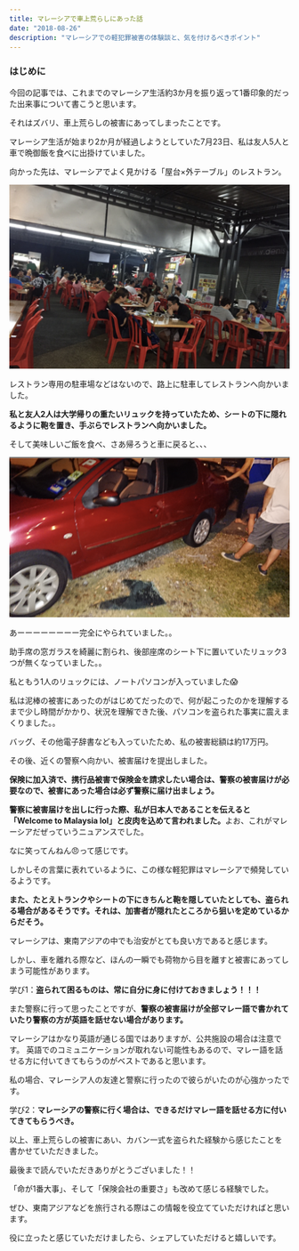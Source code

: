 ```yaml
---
title: マレーシアで車上荒らしにあった話
date: "2018-08-26"
description: "マレーシアでの軽犯罪被害の体験談と、気を付けるべきポイント"
---
```


### はじめに 

今回の記事では、これまでのマレーシア生活約3か月を振り返って1番印象的だった出来事について書こうと思います。

それはズバリ、車上荒らしの被害にあってしまったことです。

マレーシア生活が始まり2か月が経過しようとしていた7月23日、私は友人5人と車で晩御飯を食べに出掛けていました。

向かった先は、マレーシアでよく見かける「屋台×外テーブル」のレストラン。

![屋台×外テーブルのレストラン](./images/restaurant.png)

レストラン専用の駐車場などはないので、路上に駐車してレストランへ向かいました。

<b>私と友人2人は大学帰りの重たいリュックを持っていたため、シートの下に隠れるように鞄を置き、手ぶらでレストランへ向かいました。</b>

そして美味しいご飯を食べ、さあ帰ろうと車に戻ると、、、

![車上荒らしの被害にあった車](./images/car.png)

あーーーーーーーー完全にやられていました。。

助手席の窓ガラスを綺麗に割られ、後部座席のシート下に置いていたリュック3つが無くなっていました。。

私ともう1人のリュックには、ノートパソコンが入っていました😱

私は泥棒の被害にあったのがはじめてだったので、何が起こったのかを理解するまで少し時間がかかり、状況を理解できた後、パソコンを盗られた事実に震えまくりました。。

バッグ、その他電子辞書なども入っていたため、私の被害総額は約17万円。

その後、近くの警察へ向かい、被害届けを提出しました。

<b>保険に加入済で、携行品被害で保険金を請求したい場合は、警察の被害届けが必要なので、被害にあった場合は必ず警察に届け出ましょう。</b>

<b>警察に被害届けを出しに行った際、私が日本人であることを伝えると「Welcome to Malaysia lol」と皮肉を込めて言われました。</b>よお、これがマレーシアだぜっていうニュアンスでした。

なに笑ってんねん😠って感じです。

しかしその言葉に表れているように、この様な軽犯罪はマレーシアで頻発しているようです。

<b>また、たとえトランクやシートの下にきちんと鞄を隠していたとしても、盗られる場合があるそうです。それは、加害者が隠れたところから狙いを定めているからだそう。
</b>

マレーシアは、東南アジアの中でも治安がとても良い方であると感じます。

しかし、車を離れる際など、ほんの一瞬でも荷物から目を離すと被害にあってしまう可能性があります。

学び1：<b>盗られて困るものは、常に自分に身に付けておきましょう！！！</b>

また警察に行って思ったことですが、<b>警察の被害届けが全部マレー語で書かれていたり警察の方が英語を話せない場合があります。</b>

マレーシアはかなり英語が通じる国ではありますが、公共施設の場合は注意です。
英語でのコミュニケーションが取れない可能性もあるので、マレー語を話せる方に付いてきてもらうのがベストであると思います。

私の場合、マレーシア人の友達と警察に行ったので彼らがいたのが心強かったです。

学び2：<b>マレーシアの警察に行く場合は、できるだけマレー語を話せる方に付いてきてもらうべき。</b>

以上、車上荒らしの被害にあい、カバン一式を盗られた経験から感じたことを書かせていただきました。

最後まで読んでいただきありがとうございました！！

「命が1番大事」、そして「保険会社の重要さ」も改めて感じる経験でした。

ぜひ、東南アジアなどを旅行される際はこの情報を役立てていただければと思います。

役に立ったと感じていただけましたら、シェアしていただけると嬉しいです。